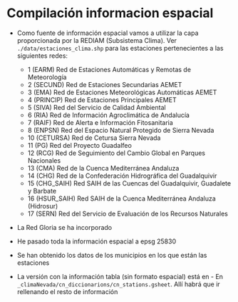 # Compilación informacion espacial

- Como fuente de información espacial vamos a utilizar la capa proporcionada por la REDIAM (Subsistema Clima). Ver `./data/estaciones_clima.shp` para las estaciones pertenecientes a las siguientes redes: 

    - 1	(EARM)	Red de Estaciones Automáticas y Remotas de Meteorología
    - 2	(SECUND)	Red de Estaciones Secundarias AEMET
    - 3	(EMA)	Red de Estaciones Meteorológicas Automáticas AEMET
    - 4	(PRINCIP)	Red de Estaciones Principales AEMET
    - 5	(SIVA)	Red del Servicio de Calidad Ambiental
    - 6	(RIA)	Red de Información Agroclimática de Andalucía
    - 7	(RAIF)	Red de Alerta e Información Fitosanitaria
    - 8	(ENPSN)	Red del Espacio Natural Protegido de Sierra Nevada
    - 10	(CETURSA)	Red de Cetursa Sierra Nevada
    - 11	(PG)	Red del Proyecto Guadalfeo
    - 12	(RCG)	Red de Seguimiento del Cambio Global en Parques Nacionales
    - 13	(CMA)	Red de la Cuenca Mediterránea Andaluza
    - 14	(CHG)	Red de la Confederación Hidrográfica del Guadalquivir
    - 15	(CHG_SAIH)	Red SAIH de las Cuencas del Guadalquivir, Guadalete y Barbate
    - 16	(HSUR_SAIH)	Red SAIH de la Cuenca Mediterránea Andaluza (Hidrosur)
    - 17	(SERN)	Red del Servicio de Evaluación de los Recursos Naturales

- La Red Gloria se ha incorporado 

- He pasado toda la información espacial a epsg 25830 

- Se han obtenido los datos de los municipios en los que están las estaciones 

- La versión con la información tabla (sin formato espacial) está en - En `_climaNevada/cn_diccionarions/cn_stations.gsheet`. Allí habrá que ir rellenando el resto de información 



